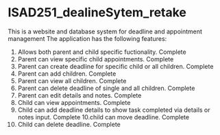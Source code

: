 # ISAD251_dealineSytem_retake

This is a website and database system for deadline and appointment management 
The application has the following features:

1. Allows both parent and child specific fuctionality. Complete
2. Parent can view specific child appointments. Complete
3. Parent can create deadline for specific child or all children. Complete
4. Parent can add children. Complete
5. Parent can view all children. Complete
6. Parent can delete deadline of single and all children.  Complete
7. Parent can edit details and notes. Complete
8. Child can view appointments. Complete
9. Child can add deadline details to show task completed via details or notes input. Complete
10.child can move deadline.  Complete
11. Child can delete deadline. Complete
